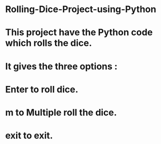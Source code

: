 # Rolling-Dice-Project-using-Python
# This project have the Python code which rolls the dice.
# It gives the three options :
# Enter to roll dice.
# m to Multiple roll the dice.
# exit to exit.
